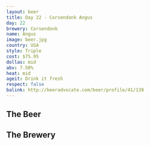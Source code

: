 ```yaml
---
layout: beer
title: Day 22 - Corsendonk Angus
day: 22
brewery: Corsendonk
name: Angus
image: beer.jpg
country: USA
style: Triple
cost: $75.95
dollas: mid
abv: 7.50%
heat: mid
ageit: Drink it fresh
respect: false
balink: http://beeradvocate.com/beer/profile/41/139
---
```

## The Beer

## The Brewery

